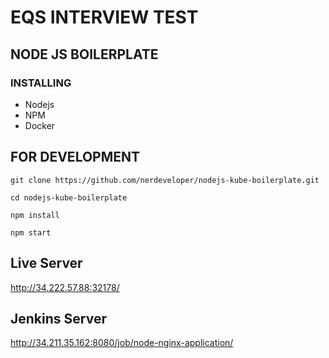 #  EQS INTERVIEW TEST

##  NODE JS BOILERPLATE

### INSTALLING 
- Nodejs
- NPM
- Docker

## FOR DEVELOPMENT
```shell
git clone https://github.com/nerdeveloper/nodejs-kube-boilerplate.git

cd nodejs-kube-boilerplate

npm install

npm start
```

## Live Server

http://34.222.57.88:32178/

## Jenkins Server

http://34.211.35.162:8080/job/node-nginx-application/
 
